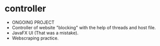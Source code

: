 # controller
 - ONGOING PROJECT
 - Controller of website "blocking" with the help of threads and host file.
 - JavaFX UI (That was a mistake).
 - Webscraping practice.
